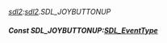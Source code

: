 _[sdl2](../../modules/sdl2/sdl2-module.md):[sdl2](../../modules/sdl2/sdl2-module.md).SDL\_JOYBUTTONUP_
##### Const SDL\_JOYBUTTONUP:[SDL_EventType](../../modules/sdl2/sdl2-sdl_eventtype.md)
